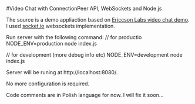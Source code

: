 #Video Chat with ConnectionPeer API, WebSockets and Node.js

The source is a demo appliaction based on [Ericcson Labs video chat demo](https://labs.ericsson.com/apis/web-real-time-communication/).
I used [socket.io](https://github.com/LearnBoost/Socket.IO) websockets implementation.

Run server with the following command: 
// for productio
NODE_ENV=production node index.js  

// for development (more debug info etc)
NODE_ENV=development node index.js  

Server will be runing at http://localhost:8080/.

No more configuration is required. 

Code comments are in Polish language for now. I will fix it soon...

